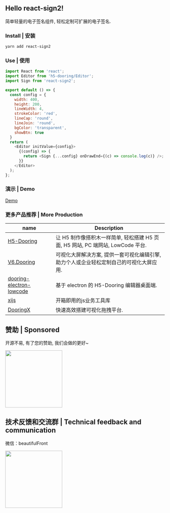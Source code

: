 ## Hello react-sign2!

简单轻量的电子签名组件, 轻松定制可扩展的电子签名.

### Install | 安装

```bash
yarn add react-sign2
```

### Use | 使用

```js
import React from 'react';
import Editor from 'h5-dooring/Editor';
import Sign from 'react-sign2';

export default () => {
  const config = {
    width: 400,
    height: 200,
    lineWidth: 4,
    strokeColor: 'red',
    lineCap: 'round',
    lineJoin: 'round',
    bgColor: 'transparent',
    showBtn: true
  }
  return (
    <Editor initValue={config}>
      {(config) => {
        return <Sign {...config} onDrawEnd={(c) => console.log(c)} />;
      }}
    </Editor>
  );
};
```

### 演示 | Demo

<a href="http://h5.dooring.cn/react-sign">Demo</a>

### 更多产品推荐 | More Production

| name                                                                              | Description                                                                             |
| --------------------------------------------------------------------------------- | --------------------------------------------------------------------------------------- |
| [H5-Dooring](https://github.com/MrXujiang/h5-Dooring)                             | 让 H5 制作像搭积木一样简单, 轻松搭建 H5 页面, H5 网站, PC 端网站, LowCode 平台.         |
| [V6.Dooring](https://github.com/MrXujiang/v6.dooring.public)                      | 可视化大屏解决方案, 提供一套可视化编辑引擎, 助力个人或企业轻松定制自己的可视化大屏应用. |
| [dooring-electron-lowcode](https://github.com/MrXujiang/dooring-electron-lowcode) | 基于 electron 的 H5-Dooring 编辑器桌面端.                                               |
| [xijs](https://github.com/MrXujiang/xijs)                             | 开箱即用的js业务工具库                                                            |
| [DooringX](https://github.com/H5-Dooring/dooringx)                                | 快速高效搭建可视化拖拽平台.                                                             |

## 赞助 | Sponsored

开源不易, 有了您的赞助, 我们会做的更好~

<img src="http://cdn.dooring.cn/dr/WechatIMG2.jpeg" width="180px" />

## 技术反馈和交流群 | Technical feedback and communication

微信：beautifulFront

<img src="http://cdn.dooring.cn/dr/qtqd_code.png" width="180px" />
